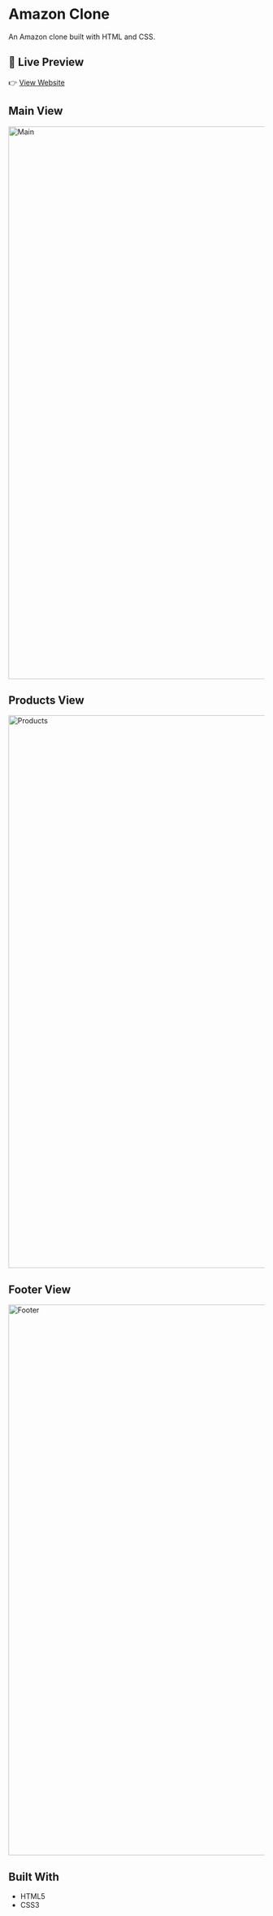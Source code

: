 # Amazon Clone

An Amazon clone built with HTML and CSS.

## 🔗 Live Preview
👉 [View Website](https://pritam-017.github.io/Amazon-Clone)

## Main View
<img width="1909" height="1087" alt="Main" src="https://github.com/user-attachments/assets/438b92c2-0e03-43f2-9887-d2805f9d46a4" />

## Products View
<img width="1913" height="1087" alt="Products" src="https://github.com/user-attachments/assets/5921be77-bc0f-48cb-9b20-57ffe95a0f20" />

## Footer View
<img width="1919" height="1083" alt="Footer" src="https://github.com/user-attachments/assets/9240008a-d8fd-4f63-bbe5-211467d25634" />

## Built With
- HTML5
- CSS3
